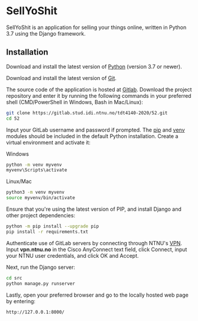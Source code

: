 # SellYoShit

SellYoShit is an application for selling your things online, written in Python 3.7 using the Django framework.

## Installation

Download and install the latest version of [Python](https://www.python.org/downloads/) (version 3.7 or newer).

Download and install the latest version of [Git](https://www.linode.com/docs/development/version-control/how-to-install-git-on-linux-mac-and-windows/).

The source code of the application is hosted at [Gitlab](https://gitlab.stud.iie.ntnu.no/tdt4140-2020/52). Download the project repository and enter it by running the following commands in your preferred shell (CMD/PowerShell in Windows, Bash in Mac/Linux):

```bash
git clone https://gitlab.stud.idi.ntnu.no/tdt4140-2020/52.git
cd 52
```

Input your GitLab username and password if prompted. The [pip](https://pypi.org/project/pip/) and [venv](https://docs.python.org/3/library/venv.html) modules should be included in the default Python installation. Create a virtual environment and activate it:

Windows
```bash
python -m venv myvenv
myvenv\Scripts\activate
```

Linux/Mac
```bash
python3 -m venv myvenv
source myvenv/bin/activate
```

Ensure that you're using the latest version of PIP, and install Django and other project dependencies:

```bash
python -m pip install --upgrade pip
pip install -r requirements.txt
```

Authenticate use of GitLab servers by connecting through NTNU's [VPN](https://innsida.ntnu.no/wiki/-/wiki/English/Install+vpn). Input **vpn.ntnu.no** in the Cisco AnyConnect text field, click Connect, input your NTNU user credentials, and click OK and Accept.


Next, run the Django server:

```bash
cd src
python manage.py runserver
```

Lastly, open your preferred browser and go to the locally hosted web page by entering:
```bash
http://127.0.0.1:8000/
```
